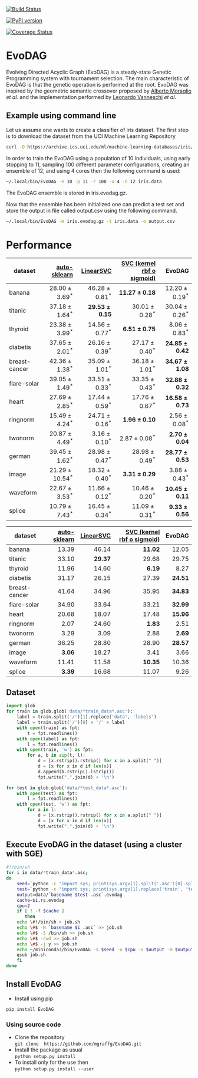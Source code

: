 [![Build Status](https://travis-ci.org/mgraffg/EvoDAG.svg?branch=master)](https://travis-ci.org/mgraffg/EvoDAG)

[![PyPI version](https://badge.fury.io/py/EvoDAG.svg)](https://badge.fury.io/py/EvoDAG)

[![Coverage Status](https://coveralls.io/repos/github/mgraffg/EvoDAG/badge.svg?branch=master)](https://coveralls.io/github/mgraffg/EvoDAG?branch=master)

# EvoDAG #

Evolving Directed Acyclic Graph (EvoDAG) is a steady-state Genetic Programming system
with tournament selection. The main characteristic of EvoDAG is that
the genetic operation is performed at the root. EvoDAG was inspired
by the geometric semantic crossover proposed by 
[Alberto Moraglio](https://scholar.google.com.mx/citations?user=0y4XRI0AAAAJ&hl=en&oi=ao)
_et al._ and the implementation performed by
[Leonardo Vanneschi](https://scholar.google.com.mx/citations?user=uR5K07QAAAAJ&hl=en&oi=ao)
_et al_.

## Example using command line ##

Let us assume one wants to create a classifier of iris dataset. The
first step is to download the dataset from the UCI Machine Learning
Repository

```bash   
curl -O https://archive.ics.uci.edu/ml/machine-learning-databases/iris/iris.data
```

In order to train the EvoDAG using a population of 10 individuals,
using early stopping to 11, sampling 100 different parameter configurations, creating
an ensemble of 12, and using 4 cores then the following command is used:

```bash   
~/.local/bin/EvoDAG -e 10 -p 11 -r 100 -u 4 -n 12 iris.data
```

The EvoDAG ensemble is stored in iris.evodag.gz. 

Now that the ensemble has been initialized one can predict a test set
and store the output in file called output.csv using the following command.

```bash   
~/.local/bin/EvoDAG -m iris.evodag.gz -t iris.data -o output.csv
```


# Performance #

|dataset| [auto-sklearn](https://github.com/automl/auto-sklearn) | [LinearSVC](http://scikit-learn.org/stable/) | [SVC (kernel rbf o sigmoid)](http://scikit-learn.org/stable/) | EvoDAG |
|-----|-------:|----------:|-------------------:|-------:|
|banana | $28.00 \pm 3.69^*$ | $46.28 \pm 0.81^*$ | **$11.27 \pm 0.18$** | $12.20 \pm 0.19^*$|
|titanic | $37.18 \pm 1.64^*$ | **$29.53 \pm 0.15$** | $30.01 \pm 0.28^*$ | $30.04 \pm 0.26^*$|
|thyroid | $23.38 \pm 3.99^*$ | $14.56 \pm 0.77^*$ | **$6.51 \pm 0.75$** | $8.06 \pm 0.83^*$|
|diabetis | $37.65 \pm 2.01^*$ | $26.16 \pm 0.39^*$ | $27.17 \pm 0.40^*$ | **$24.85 \pm 0.42$**|
|breast-cancer | $42.36 \pm 1.38^*$ | $35.09 \pm 1.01^*$ | $36.18 \pm 1.01^*$ | **$34.67 \pm 1.08$**|
|flare-solar | $39.05 \pm 1.49^*$ | $33.51 \pm 0.33^*$ | $33.35 \pm 0.43^*$ | **$32.88 \pm 0.32$**|
|heart | $27.69 \pm 2.85^*$ | $17.44 \pm 0.59^*$ | $17.76 \pm 0.67^*$ | **$16.58 \pm 0.73$**|
|ringnorm | $15.49 \pm 4.24^*$ | $24.71 \pm 0.16^*$ | **$1.96 \pm 0.10$** | $2.56 \pm 0.08^*$|
|twonorm | $20.87 \pm 4.49^*$ | $3.16 \pm 0.10^*$ | $2.87 \pm 0.08^*$ | **$2.70 \pm 0.04$**|
|german | $39.45 \pm 1.62^*$ | $28.98 \pm 0.47^*$ | $28.98 \pm 0.49^*$ | **$28.77 \pm 0.53$**|
|image | $21.29 \pm 10.54^*$ | $18.32 \pm 0.40^*$ | **$3.31 \pm 0.29$** | $3.88 \pm 0.43^*$|
|waveform | $22.67 \pm 3.53^*$ | $11.66 \pm 0.12^*$ | $10.46 \pm 0.20^*$ | **$10.45 \pm 0.11$**|
|splice | $10.79 \pm 7.43^*$ | $16.45 \pm 0.34^*$ | $11.09 \pm 0.31^*$ | **$9.33 \pm 0.56$**|

|dataset| [auto-sklearn](https://github.com/automl/auto-sklearn) | [LinearSVC](http://scikit-learn.org/stable/) | [SVC (kernel rbf o sigmoid)](http://scikit-learn.org/stable/) | EvoDAG |
|-----|-------:|----------:|-------------------:|-------:|
|banana | $13.39$ | $46.14$ | **$11.02$** | $12.05$|
|titanic | $33.10$ | **$29.37$** | $29.68$ | $29.75$|
|thyroid | $11.96$ | $14.60$ | **$6.19$** | $8.27$|
|diabetis | $31.17$ | $26.15$ | $27.39$ | **$24.51$**|
|breast-cancer | $41.64$ | $34.96$ | $35.95$ | **$34.83$**|
|flare-solar | $34.90$ | $33.64$ | $33.21$ | **$32.99$**|
|heart | $20.68$ | $18.07$ | $17.48$ | **$15.96$**|
|ringnorm | $2.07$ | $24.60$ | **$1.83$** | $2.51$|
|twonorm | $3.29$ | $3.09$ | $2.88$ | **$2.69$**|
|german | $36.25$ | $28.80$ | $28.90$ | **$28.57$**|
|image | **$3.06$** | $18.27$ | $3.41$ | $3.66$|
|waveform | $11.41$ | $11.58$ | **$10.35$** | $10.36$|
|splice | **$3.39$** | $16.68$ | $11.07$ | $9.26$|

## Dataset ##

```python   
import glob
for train in glob.glob('data/*train_data*.asc'):
    label = train.split('/')[1].replace('data', 'labels')
    label = train.split('/')[0] + '/' + label
    with open(train) as fpt:
        t = fpt.readlines()
    with open(label) as fpt:
        l = fpt.readlines()
    with open(train, 'w') as fpt:
        for a, b in zip(t, l):
            d = [x.rstrip().rstrip() for x in a.split(" ")]
            d = [x for x in d if len(x)]
            d.append(b.rstrip().lstrip())
            fpt.write(",".join(d) + '\n')

for test in glob.glob('data/*test_data*.asc'):
    with open(test) as fpt:
        l = fpt.readlines()
    with open(test, 'w') as fpt:
        for a in l:
            d = [x.rstrip().rstrip() for x in a.split(" ")]
            d = [x for x in d if len(x)]
            fpt.write(",".join(d) + '\n')
```

## Execute EvoDAG in the dataset (using a cluster with SGE) ##

```bash
#!/bin/sh
for i in data/*train_data*.asc;
do
    seed=`python -c "import sys; print(sys.argv[1].split('.asc')[0].split('_')[-1])" $i`;
    test=`python -c "import sys; print(sys.argv[1].replace('train', 'test'))" $i`;
    output=data/`basename $test .asc`.evodag
    cache=$i.rs.evodag
    cpu=2
    if [ ! -f $cache ]
       then
	echo \#!/bin/sh > job.sh
	echo \#$ -N `basename $i .asc` >> job.sh
	echo \#$ -S /bin/sh >> job.sh
	echo \#$ -cwd >> job.sh
	echo \#$ -j y >> job.sh
	echo ~/miniconda3/bin/EvoDAG -s $seed -u $cpu -o $output -m $output -t $test --cache-file $cache -r 734 $i >> job.sh
	qsub job.sh
    fi
done
```

## Install EvoDAG ##

* Install using pip  
```bash   
pip install EvoDAG
```

### Using source code ###

* Clone the repository  
```git clone  https://github.com/mgraffg/EvoDAG.git```
* Install the package as usual  
```python setup.py install```
* To install only for the use then  
```python setup.py install --user```


